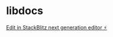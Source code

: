 # libdocs

[Edit in StackBlitz next generation editor ⚡️](https://stackblitz.com/~/github.com/ctbedford/libdocs)
